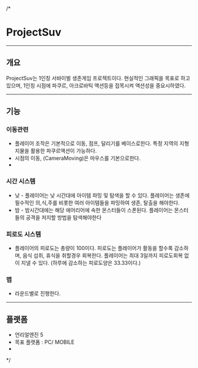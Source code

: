 /*
# ProjectSuv
----------------------------------------------
## 개요

 ProjectSuv는 1인칭 서바이벌 생존게임 프로젝트이다. 현실적인 그래픽을 목표로 하고있으며, 1인칭 시점에 파쿠르, 아크로바틱 액션등을 접목시켜 액션성을 중요시하였다.
 
 
----------------------------------------------
## 기능

 ### 이동관련
 * 플레이어 조작은 기본적으로 이동, 점프, 달리기를 베이스로한다. 특정 지역의 지형지물을 활용한 파쿠르액션이 가능하다.
 * 시점의 이동, (CameraMoving)은 마우스를 기본으로한다.
 * 

 ### 시간 시스템
 * 낮 - 플레이어는 낮 시간대에 아이템 파밍 및 탐색을 할 수 있다. 플레이어는 생존에 필수적인 의,식,주를 비롯한 여러 아이템들을 파밍하여 생존, 탈출을 해야한다.
 * 밤 - 밤시간대에는 해당 에어리어에 속한 몬스터들이 스폰된다. 플레이어는 몬스터들의 공격을 저지할 방법을 탐색해야한다

 ### 피로도 시스템
 * 플레이어의 피로도는 총량이 100이다. 피로도는 플레이어가 활동을 할수록 감소하며, 음식 섭취, 휴식을 취할경우 회복한다. 플레이어는 최대 3일까지 피로도회복 없이 지낼 수 있다. (하루에 감소하는 피로도양은 33.33이다.)

 ### 맵
 * 라운드별로 진행한다.
----------------------------------------------


## 플랫폼
* 언리얼엔진 5
* 목표 플랫폼 : PC/ MOBILE
* 

*/

